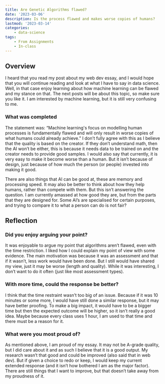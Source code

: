 ```yaml
---
title: Are Genetic Algorithms flawed?
date: '2023-03-06'
description: Is the process flawed and makes worse copies of humans?
lastmod: '2023-03-14'
categories:
    - data-science
tags:
    - From Assignments
    - In-class
---
```


## Overview

I heard that you read my post about my web dev essay, and I would hope that you will continue reading and look at what I have to say in data science. Well, in that case enjoy learning about how machine learning can be flawed and my stance on that. The next posts will be about this topic, so make sure you like it. I am interested by machine learning, but it is still very confusing to me.

### What was completed

The statement was: “Machine learning's focus on modelling human processes is fundamentally flawed and will only result in worse copies of what humans could already achieve.” I don’t fully agree with this as I believe that the quality is based on the creator. If they don’t understand math, then the AI won’t be either, this is because it needs data to be trained on and the creator needs to provide good samples. I would also say that currently, it is very easy to make it become worse than a human. But it isn’t because of design, just because of how much the person (or people) invested into making it good.

There are also things that AI can be good at, these are memory and processing speed. It may also be better to think about how they help humans, rather than compete with them. But this isn’t answering the question. I am currently amassed at how good they are, but from the parts that they are designed for. Some AI’s are specialised for certain purposes, and trying to compare it to what a person can do is not fair?

## Reflection

### Did you enjoy arguing your point?

It was enjoyable to argue my point that algorithms aren’t flawed, even with the time restriction. I liked how I could explain my point of view with some evidence. The main motivation was because it was an assessment and that if it wasn’t, less work would have been done. But I still would have shared my view, just it may be worse (length and quality). While it was interesting, I don’t want to do it often (just like most assessment types).

### With more time, could the response be better?

I think that the time restraint wasn’t too big of an issue. Because if it was 10 minutes or some more, I would have still done a similar response, but it may have better proofing. To make a big impact, it would have to be a bigger time but then the expected outcome will be higher, so it isn’t really a good idea. Maybe because every class uses 1 hour, I am used to that time and there must be a reason for it.

### What were you most proud of?

As mentioned above, I am proud of my essay. It may not be A-grade quality, but I did care about it and as such I believe that it is a good output. My research wasn’t that good and could be improved (also said that in web dev). But if given a choice to redo or keep, I would keep my current extended response (and it isn’t how bothered I am as the major factor). There are still things that I want to improve, but that doesn’t take away from my proudness of it.
